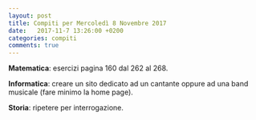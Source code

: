 ```yaml
---
layout: post
title: Compiti per Mercoledì 8 Novembre 2017
date:   2017-11-7 13:26:00 +0200
categories: compiti
comments: true
--- 
```

**Matematica**: esercizi pagina 160 dal 262 al 268.

**Informatica**: creare un sito dedicato ad un cantante oppure ad una band musicale (fare minimo la home page).

**Storia**: ripetere per interrogazione.